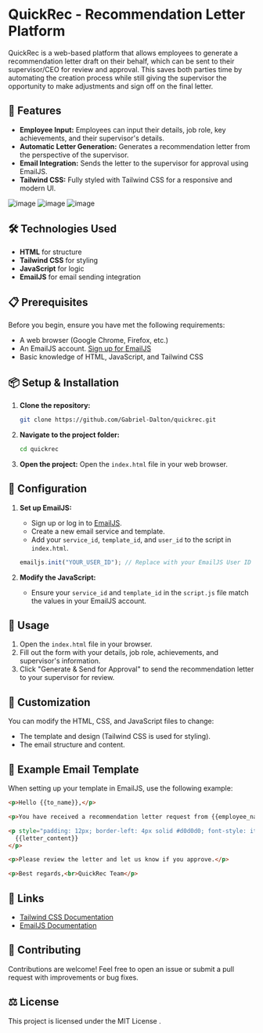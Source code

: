 # QuickRec - Recommendation Letter Platform

QuickRec is a web-based platform that allows employees to generate a recommendation letter draft on their behalf, which can be sent to their supervisor/CEO for review and approval. This saves both parties time by automating the creation process while still giving the supervisor the opportunity to make adjustments and sign off on the final letter.

## 🚀 Features
- **Employee Input:** Employees can input their details, job role, key achievements, and their supervisor's details.
- **Automatic Letter Generation:** Generates a recommendation letter from the perspective of the supervisor.
- **Email Integration:** Sends the letter to the supervisor for approval using EmailJS.
- **Tailwind CSS:** Fully styled with Tailwind CSS for a responsive and modern UI.

![image](https://github.com/user-attachments/assets/1836e1b3-f6b3-43dd-b721-3d8a4bd1ea29)
![image](https://github.com/user-attachments/assets/922ec3c2-bbcb-4949-8a51-470df4f8a631)
![image](https://github.com/user-attachments/assets/7634abe5-2112-4303-ba4c-46db1c7c99f7)


## 🛠️ Technologies Used
- **HTML** for structure
- **Tailwind CSS** for styling
- **JavaScript** for logic
- **EmailJS** for email sending integration

## 📋 Prerequisites
Before you begin, ensure you have met the following requirements:
- A web browser (Google Chrome, Firefox, etc.)
- An EmailJS account. [Sign up for EmailJS](https://www.emailjs.com/)
- Basic knowledge of HTML, JavaScript, and Tailwind CSS

## 📦 Setup & Installation
1. **Clone the repository:**
   ```bash
   git clone https://github.com/Gabriel-Dalton/quickrec.git
   ```
2. **Navigate to the project folder:**
   ```bash
   cd quickrec
   ```
3. **Open the project:**
   Open the `index.html` file in your web browser.

## 🔧 Configuration
1. **Set up EmailJS:**
   - Sign up or log in to [EmailJS](https://www.emailjs.com/).
   - Create a new email service and template.
   - Add your `service_id`, `template_id`, and `user_id` to the script in `index.html`.

   ```javascript
   emailjs.init("YOUR_USER_ID"); // Replace with your EmailJS User ID
   ```

2. **Modify the JavaScript:**
   - Ensure your `service_id` and `template_id` in the `script.js` file match the values in your EmailJS account.

## 📄 Usage
1. Open the `index.html` file in your browser.
2. Fill out the form with your details, job role, achievements, and supervisor's information.
3. Click "Generate & Send for Approval" to send the recommendation letter to your supervisor for review.

## 🎨 Customization
You can modify the HTML, CSS, and JavaScript files to change:
- The template and design (Tailwind CSS is used for styling).
- The email structure and content.

## 🤖 Example Email Template
When setting up your template in EmailJS, use the following example:

```html
<p>Hello {{to_name}},</p>

<p>You have received a recommendation letter request from {{employee_name}} for their role as a {{job_role}}:</p>

<p style="padding: 12px; border-left: 4px solid #d0d0d0; font-style: italic; white-space: pre-wrap;">
  {{letter_content}}
</p>

<p>Please review the letter and let us know if you approve.</p>

<p>Best regards,<br>QuickRec Team</p>

```

## 🔗 Links
- [Tailwind CSS Documentation](https://tailwindcss.com/docs)
- [EmailJS Documentation](https://www.emailjs.com/docs/)

## 🤝 Contributing
Contributions are welcome! Feel free to open an issue or submit a pull request with improvements or bug fixes.

## ⚖️ License
This project is licensed under the MIT License .
